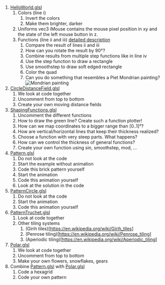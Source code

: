 1. [HelloWorld.glsl](HelloWorld.glsl)
	1. Colors (line i)
		1. Invert the colors
		1. Make them brighter, darker
	1. Uniforms
		vec3 iMouse contains the mouse pixel position in xy and the state of the left mouse button in z.
	1. Functions (line ii and iii) [detailed description](https://thebookofshaders.com/07/)
		1. Compare the result of lines ii and iii
		1. How can you rotate the result by 90°?
		1. Combine results from multiple step functions like in line iv
		1. Use the step function to draw a rectangle
		1. Use smoothstep to draw soft edged rectangle
		1. Color the quad
		1. Can you do something that resembles a Piet Mondrian painting? ![Mondrian painting](mondrian.jpg "Mondrian painting")
1. [CircleDistanceField.glsl](CircleDistanceField.glsl)
	1. We look at code together
	1. Uncomment from top to bottom
	1. Create your own moving distance fields
1. [ShapingFunctions.glsl](ShapingFunctions.glsl)
	1. Uncomment the different functions
	1. How to draw the green line? Create such a function plotter!
	1. How can we map coordinates to a bigger range than [0..1]²?
	1. How are vertical/horizontal lines that keep their thickness realized?
	1. Choose a function with very steep parts. What happens?
	1. How can we control the thickness of general functions?
	1. Create your own function using sin, smoothstep, mod, ...
1. [Pattern.glsl](Pattern.glsl)
	1. Do not look at the code
	1. Start the example without animation
	1. Code this brick pattern yourself
	1. Start the animation
	1. Code this animation yourself
	1. Look at the solution in the code
1. [PatternCircle.glsl](PatternCircle.glsl)
	1. Do not look at the code
	1. Start the animation
	1. Code this animation yourself
1. [PatternTruchet.glsl](PatternTruchet.glsl)
	1. Look at code together
	1. Other tiling systems 
		1. (Girih tiles)[https://en.wikipedia.org/wiki/Girih_tiles]
		1. (Penrose tiling)[https://en.wikipedia.org/wiki/Penrose_tiling]
		1. (Aperiodic tiling)[https://en.wikipedia.org/wiki/Aperiodic_tiling]
1. [Polar.glsl](Polar.glsl)
	1. We look at code together
	1. Uncomment from top to bottom
	1. Make your own flowers, snowflakes, gears
1. Combine [Pattern.glsl](Pattern.glsl) with [Polar.glsl](Polar.glsl)
	1. Code a hexagrid
	1. Code your own pattern